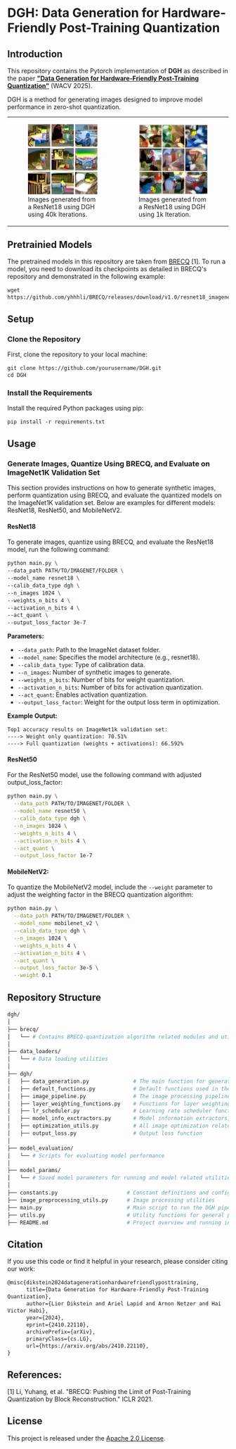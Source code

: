 # DGH: Data Generation for Hardware-Friendly Post-Training Quantization


## Introduction
This repository contains the Pytorch implementation of **DGH** as described in the paper [**"Data Generation for Hardware-Friendly Post-Training Quantization"**](https://arxiv.org/abs/2410.22110) (WACV 2025). 

DGH is a method for generating images designed to improve model performance in zero-shot quantization. 

<table>
  <tr>
    <td>
      <figure>
        <img src="images/resnet18_generated_images_40k.png" alt="Image 1" width="600"/>
        <figcaption>Images generated from a ResNet18 using DGH using 40k Iterations. </figcaption>
      </figure>
    </td>
    <td>
      <figure>
        <img src="images/resnet18_generated_images_1k.png" alt="Image 2" width="600"/>
        <figcaption>Images generated from a ResNet18 using DGH using 1k Iteration.</figcaption>
      </figure>
    </td>
  </tr>
</table>


## Pretrainied Models
The pretrained models in this repository are taken from [BRECQ](#https://github.com/yhhhli/BRECQ) [1].
To run a model, you need to download its checkpoints as detailed in BRECQ's repository and demonstrated in the following example:
```
wget https://github.com/yhhhli/BRECQ/releases/download/v1.0/resnet18_imagenet.pth.tar
```
## Setup
### Clone the Repository
First, clone the repository to your local machine:
```angular2html
git clone https://github.com/yourusername/DGH.git
cd DGH
```

###  Install the Requirements
Install the required Python packages using pip: 
```
pip install -r requirements.txt
```
## Usage

### Generate Images, Quantize Using BRECQ, and Evaluate on ImageNet1K Validation Set
This section provides instructions on how to generate synthetic images, perform quantization using BRECQ, and evaluate the quantized models on the ImageNet1K validation set. Below are examples for different models: ResNet18, ResNet50, and MobileNetV2.

#### ResNet18 
To generate images, quantize using BRECQ, and evaluate the ResNet18 model, run the following command:
```bash
python main.py \
--data_path PATH/TO/IMAGENET/FOLDER \
--model_name resnet18 \
--calib_data_type dgh \
--n_images 1024 \
--weights_n_bits 4 \
--activation_n_bits 4 \
--act_quant \
--output_loss_factor 3e-7  
```
**Parameters:**
- `--data_path`: Path to the ImageNet dataset folder.
- `--model_name`: Specifies the model architecture (e.g., resnet18).
- `--calib_data_type`: Type of calibration data.
- `--n_images`: Number of synthetic images to generate.
- `--weights_n_bits`: Number of bits for weight quantization.
- `--activation_n_bits`: Number of bits for activation quantization.
- `--act_quant`: Enables activation quantization.
- `--output_loss_factor`: Weight for the output loss term in optimization.

**Example Output:**
```angular2html
Top1 accuracy results on ImageNet1k validation set: 
----> Weight only quantization: 70.51%
----> Full quantization (weights + activations): 66.592%
```
#### ResNet50
For the ResNet50 model, use the following command with adjusted output_loss_factor:
```bash
python main.py \
  --data_path PATH/TO/IMAGENET/FOLDER \
  --model_name resnet50 \
  --calib_data_type dgh \
  --n_images 1024 \
  --weights_n_bits 4 \
  --activation_n_bits 4 \
  --act_quant \
  --output_loss_factor 1e-7
```
#### MobileNetV2:
To quantize the MobileNetV2 model, include the `--weight` parameter to adjust the weighting factor in the BRECQ quantization algorithm:
```bash
python main.py \
  --data_path PATH/TO/IMAGENET/FOLDER \
  --model_name mobilenet_v2 \
  --calib_data_type dgh \
  --n_images 1024 \
  --weights_n_bits 4 \
  --activation_n_bits 4 \
  --act_quant \
  --output_loss_factor 3e-5 \
  --weight 0.1
  ```

## Repository Structure
```bash
dgh/
│
├── brecq/
│   └── # Contains BRECQ-quantization algorithm related modules and utilities
│
├── data_loaders/
│   └── # Data loading utilities
│
├── dgh/
│   ├── data_generation.py              # The main function for generating images (DGH)
│   ├── default_functions.py            # Default functions used in the image generation process
│   ├── image_pipeline.py               # The image processing pipeline
│   ├── layer_weighting_functions.py    # Functions for layer weighting in models, currently only average weighting
│   ├── lr_scheduler.py                 # Learning rate scheduler functions
│   ├── model_info_exctractors.py       # Model information extractors, such as BNs and activations
│   ├── optimization_utils.py           # All image optimization related classes
│   ├── output_loss.py                  # Output loss function
│
├── model_evaluation/
│   └── # Scripts for evaluating model performance
│
├── model_params/
│   └── # Saved model parameters for running and model related utilities
│
├── constants.py                      # Constant definitions and configurations
├── image_preprocessing_utils.py      # Image processing utilities 
├── main.py                           # Main script to run the DGH pipeline
├── utils.py                          # Utility functions for general purposes
├── README.md                         # Project overview and running instructions
```

## Citation
If you use this code or find it helpful in your research, please consider citing our work:
```angular2html
@misc{dikstein2024datagenerationhardwarefriendlyposttraining,
      title={Data Generation for Hardware-Friendly Post-Training Quantization}, 
      author={Lior Dikstein and Ariel Lapid and Arnon Netzer and Hai Victor Habi},
      year={2024},
      eprint={2410.22110},
      archivePrefix={arXiv},
      primaryClass={cs.LG},
      url={https://arxiv.org/abs/2410.22110}, 
}
```

## References:
[1] Li, Yuhang, et al. "BRECQ: Pushing the Limit of Post-Training Quantization by Block Reconstruction." ICLR 2021.

## License
This project is released under the [Apache 2.0 License](LICENSE).